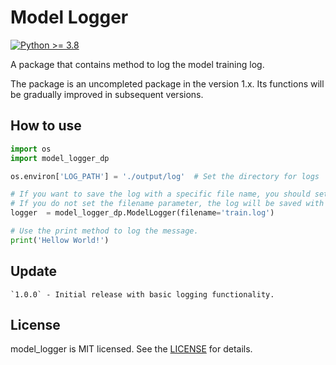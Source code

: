 # Model Logger

[![Python >= 3.8](https://img.shields.io/badge/python->=3.8-blue.svg)](https://www.python.org/downloads/release/)

A package that contains method to log the model training log.

The package is an uncompleted package in the version 1.x. Its functions will be gradually improved in subsequent versions.

## How to use


```python
import os
import model_logger_dp

os.environ['LOG_PATH'] = './output/log'  # Set the directory for logs

# If you want to save the log with a specific file name, you should set the filename parameter.
# If you do not set the filename parameter, the log will be saved with a datatime name.
logger  = model_logger_dp.ModelLogger(filename='train.log')

# Use the print method to log the message.
print('Hellow World!')
```

## Update
    `1.0.0` - Initial release with basic logging functionality.

## License

model_logger is MIT licensed. See the [LICENSE](LICENSE) for details.